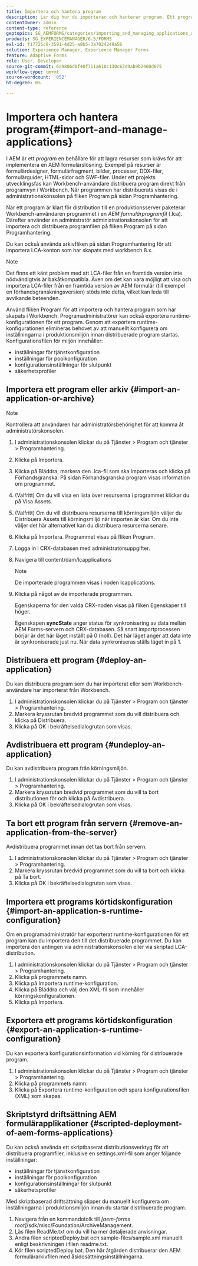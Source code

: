 ```yaml
---
title: Importera och hantera program
description: Lär dig hur du importerar och hanterar program. Ett program är en behållare för lagring av resurser som krävs för att implementera en lösning för AEM formulär.
contentOwner: admin
content-type: reference
geptopics: SG_AEMFORMS/categories/importing_and_managing_applications_and_archives
products: SG_EXPERIENCEMANAGER/6.5/FORMS
exl-id: f17726c0-3591-4d25-a8b5-3a7024249a56
solution: Experience Manager, Experience Manager Forms
feature: Adaptive Forms
role: User, Developer
source-git-commit: 6a9806d8f40f711a610c130c63d9ab9b2460d075
workflow-type: tm+mt
source-wordcount: '852'
ht-degree: 0%

---
```


# Importera och hantera program{#import-and-manage-applications}

I AEM är ett *program* en behållare för att lagra resurser som krävs för att implementera en AEM formulärslösning. Exempel på resurser är formulärdesigner, formulärfragment, bilder, processer, DDX-filer, formulärguider, HTML-sidor och SWF-filer. Under ett projekts utvecklingsfas kan Workbench-användare distribuera program direkt från programvyn i Workbench. När programmen har distribuerats visas de i administrationskonsolen på fliken Program på sidan Programhantering.

När ett program är klart för distribution till en produktionsserver paketerar Workbench-användaren programmet i en *AEM formulärprogramfil* (.lca). Därefter använder en administratör administrationskonsolen för att importera och distribuera programfilen på fliken Program på sidan Programhantering.

Du kan också använda arkivfliken på sidan Programhantering för att importera LCA-konton som har skapats med workbench 8.x.

>[!NOTE]
>
>Det finns ett känt problem med att LCA-filer från en framtida version inte nödvändigtvis är bakåtkompatibla. Även om det kan vara möjligt att visa och importera LCA-filer från en framtida version av AEM formulär (till exempel en förhandsgranskningsversion) stöds inte detta, vilket kan leda till avvikande beteenden.

Använd fliken Program för att importera och hantera program som har skapats i Workbench. Programadministratörer kan också exportera runtime-konfigurationen för ett program. Genom att exportera runtime-konfigurationen elimineras behovet av att manuellt konfigurera om inställningarna i produktionsmiljön innan distribuerade program startas. Konfigurationsfilen för miljön innehåller:

* inställningar för tjänstkonfiguration
* inställningar för poolkonfiguration
* konfigurationsinställningar för slutpunkt
* säkerhetsprofiler

## Importera ett program eller arkiv {#import-an-application-or-archive}

>[!NOTE]
> 
> Kontrollera att användaren har administratörsbehörighet för att komma åt administratörskonsolen.

1. I administrationskonsolen klickar du på Tjänster > Program och tjänster > Programhantering.
1. Klicka på Importera.
1. Klicka på Bläddra, markera den .lca-fil som ska importeras och klicka på Förhandsgranska. På sidan Förhandsgranska program visas information om programmet.
1. (Valfritt) Om du vill visa en lista över resurserna i programmet klickar du på Visa Assets.
1. (Valfritt) Om du vill distribuera resurserna till körningsmiljön väljer du Distribuera Assets till körningsmiljö när importen är klar. Om du inte väljer det här alternativet kan du distribuera resurserna senare.
1. Klicka på Importera. Programmet visas på fliken Program.
1. Logga in i CRX-databasen med administratörsuppgifter.
1. Navigera till content/dam/lcapplications

   >[!NOTE]
   >
   >De importerade programmen visas i noden lcapplications.

1. Klicka på något av de importerade programmen.

   Egenskaperna för den valda CRX-noden visas på fliken Egenskaper till höger.

   Egenskapen **syncState** anger status för synkronisering av data mellan AEM Forms-servern och CRX-databasen. Så snart importprocessen börjar är det här läget inställt på 0 (noll). Det här läget anger att data inte är synkroniserade just nu. När data synkroniseras ställs läget in på 1.

## Distribuera ett program {#deploy-an-application}

Du kan distribuera program som du har importerat eller som Workbench-användare har importerat från Workbench.

1. I administrationskonsolen klickar du på Tjänster > Program och tjänster > Programhantering.
1. Markera kryssrutan bredvid programmet som du vill distribuera och klicka på Distribuera.
1. Klicka på OK i bekräftelsedialogrutan som visas.

## Avdistribuera ett program {#undeploy-an-application}

Du kan avdistribuera program från körningsmiljön.

1. I administrationskonsolen klickar du på Tjänster > Program och tjänster > Programhantering.
1. Markera kryssrutan bredvid programmet som du vill ta bort distributionen för och klicka på Avdistribuera.
1. Klicka på OK i bekräftelsedialogrutan som visas.

## Ta bort ett program från servern {#remove-an-application-from-the-server}

Avdistribuera programmet innan det tas bort från servern.

1. I administrationskonsolen klickar du på Tjänster > Program och tjänster > Programhantering.
1. Markera kryssrutan bredvid programmet som du vill ta bort och klicka på Ta bort.
1. Klicka på OK i bekräftelsedialogrutan som visas.

## Importera ett programs körtidskonfiguration {#import-an-application-s-runtime-configuration}

Om en programadministratör har exporterat runtime-konfigurationen för ett program kan du importera den till det distribuerade programmet. Du kan importera den antingen via administrationskonsolen eller via skriptad LCA-distribution.

1. I administrationskonsolen klickar du på Tjänster > Program och tjänster > Programhantering.
1. Klicka på programmets namn.
1. Klicka på Importera runtime-konfiguration.
1. Klicka på Bläddra och välj den XML-fil som innehåller körningskonfigurationen.
1. Klicka på Importera.

## Exportera ett programs körtidskonfiguration {#export-an-application-s-runtime-configuration}

Du kan exportera konfigurationsinformation vid körning för distribuerade program.

1. I administrationskonsolen klickar du på Tjänster > Program och tjänster > Programhantering.
1. Klicka på programmets namn.
1. Klicka på Exportera runtime-konfiguration och spara konfigurationsfilen (XML) som skapas.

## Skriptstyrd driftsättning AEM formulärapplikationer {#scripted-deployment-of-aem-forms-applications}

Du kan också använda ett skriptbaserat distributionsverktyg för att distribuera programfiler, inklusive en settings.xml-fil som anger följande inställningar:

* inställningar för tjänstkonfiguration
* inställningar för poolkonfiguration
* konfigurationsinställningar för slutpunkt
* säkerhetsprofiler

Med skriptbaserad driftsättning slipper du manuellt konfigurera om inställningarna i produktionsmiljön innan du startar distribuerade program.

1. Navigera från en kommandotolk till *[aem-forms root]*/sdk/misc/Foundation/ArchiveManagement.
1. Läs filen ReadMe.txt om du vill ha mer detaljerade anvisningar.
1. Ändra filen scriptedDeploy.bat och sample-files/sample.xml manuellt enligt beskrivningen i filen readme.txt.
1. Kör filen scriptedDeploy.bat. Den här åtgärden distribuerar den AEM formulärarkivfilen med åsidosättningsinställningarna.

